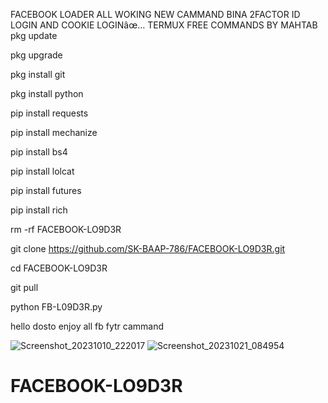 FACEBOOK LOADER ALL WOKING NEW CAMMAND BINA 2FACTOR ID LOGIN AND COOKIE LOGINâœ…
TERMUX FREE COMMANDS BY MAHTAB 
pkg update

pkg upgrade

pkg install git

pkg install python

pip install requests

pip install mechanize

pip install bs4

pip install lolcat

pip install futures

pip install rich

rm -rf FACEBOOK-LO9D3R

git clone https://github.com/SK-BAAP-786/FACEBOOK-LO9D3R.git

cd FACEBOOK-LO9D3R

git pull

python FB-L09D3R.py




hello dosto enjoy all fb fytr cammand 





![Screenshot_20231010_222017](https://github.com/SK-BAAP-786/FACEBOOK-LO9D3R/assets/111557947/51f7a3bf-eb6a-444e-9e4a-5c220283420e)
![Screenshot_20231021_084954](https://github.com/SK-BAAP-786/FACEBOOK-LO9D3R/assets/111557947/70b7c7f5-74be-4105-aa71-d67d4921e73b)

# FACEBOOK-LO9D3R
